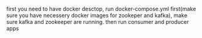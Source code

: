 first you need to have docker desctop,
run docker-compose.yml first(make sure you have necessery docker images for zookeper and kafka), make sure kafka and zookeeper are running.
then run consumer and producer apps
